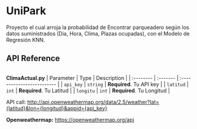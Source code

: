 # UniPark
Proyecto el cual arroja la probabilidad de Encontrar parqueadero según los datos suministrados (Dia, Hora, Clima, Plazas ocupadas), con el Modelo de Regresión KNN.



## API Reference
```http
```
**ClimaActual.py**
| Parameter | Type     | Description                |
| :-------- | :------- | :------------------------- |
| `api_key` | `string` | **Required**. Tu API key |
| `latitud` | `int` | **Required**. Tu Latitud |
| `longitu` | `int` | **Required**. Tu Longitud |

API call: http://api.openweathermap.org/data/2.5/weather?lat={latitud}&lon={longitud}&appid={api_key}



**Openweathermap:** https://openweathermap.org/api
